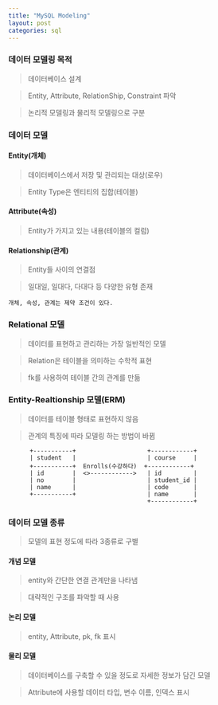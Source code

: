 ```yaml
---
title: "MySQL Modeling"
layout: post
categories: sql
---  
```


### 데이터 모델링 목적
> 데이터베이스 설계

> Entity, Attribute, RelationShip, Constraint 파악

> 논리적 모델링과 물리적 모델링으로 구분


### 데이터 모델
#### Entity(개체)
> 데이터베이스에서 저장 및 관리되는 대상(로우)

> Entity Type은 엔티티의 집합(테이블)

#### Attribute(속성)
> Entity가 가지고 있는 내용(테이블의 컬럼)

#### Relationship(관계)
> Entity들 사이의 연결점

> 일대일, 일대다, 다대다 등 다양한 유형 존재

`개체, 속성, 관계는 제약 조건이 있다.`


### Relational 모델
> 데이터를 표현하고 관리하는 가장 일반적인 모델 

> Relation은 테이블을 의미하는 수학적 표현

> fk를 사용하여 테이블 간의 관계를 만듦


### Entity-Realtionship 모델(ERM)
> 데이터를 테이블 형태로 표현하지 않음

> 관계의 특징에 따라 모델링 하는 방법이 바뀜

```terminal
      +-----------+                    +------------+
      | student   |                    | course     |
      +-----------+  Enrolls(수강하다)  +------------+
      | id        |  <>------------>   | id         | 
      | no        |                    | student_id |
      | name      |                    | code       |  
      +-----------+                    | name       |
                                       +------------+
```


### 데이터 모델 종류
> 모델의 표현 정도에 따라 3종류로 구별

#### 개념 모델
> entity와 간단한 연결 관계만을 나타냄

> 대략적인 구조를 파악할 때 사용

#### 논리 모델
> entity, Attribute, pk, fk 표시

#### 물리 모델
> 데이터베이스를 구축할 수 있을 정도로 자세한 정보가 담긴 모델

> Attribute에 사용할 데이터 타입, 변수 이름, 인덱스 표시